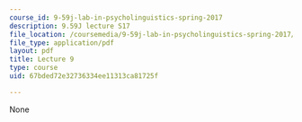 ```yaml
---
course_id: 9-59j-lab-in-psycholinguistics-spring-2017
description: 9.59J lecture S17
file_location: /coursemedia/9-59j-lab-in-psycholinguistics-spring-2017/67bded72e32736334ee11313ca81725f_MIT9_59jS17_lec9.pdf
file_type: application/pdf
layout: pdf
title: Lecture 9
type: course
uid: 67bded72e32736334ee11313ca81725f

---
```

None
